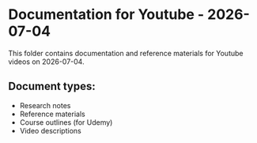 # Documentation for Youtube - 2026-07-04

This folder contains documentation and reference materials for Youtube videos on 2026-07-04.

## Document types:
- Research notes
- Reference materials
- Course outlines (for Udemy)
- Video descriptions
